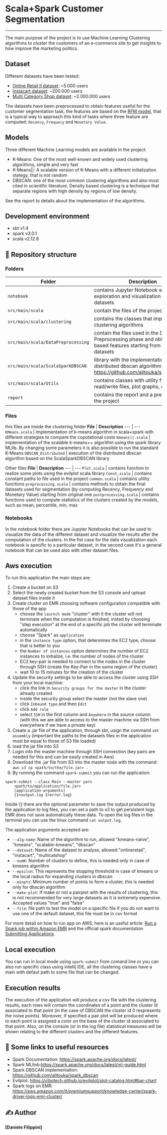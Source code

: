 # Scala+Spark Customer Segmentation
------------

The main purpose of the project is to use Machine Learning Clustering algorithms to cluster the customers of an e-commerce site to get insights to how improve the marketing politics. 


## Dataset
Different datasets have been tested:
-  [Online Retail II dataset](https://www.kaggle.com/mathchi/online-retail-ii-data-set-from-ml-repository):  ~5.000 users
-  [Instacart dataset](https://www.kaggle.com/c/instacart-market-basket-analysis):  ~200.000 users
-  [Multi Category Shop dataset](https://www.kaggle.com/mkechinov/ecommerce-behavior-data-from-multi-category-store):  ~2.000.000 users

The datasets have been preprocessed to obtain features useful for the customer segmentation task, the features are based on the [RFM model](https://www.optimove.com/resources/learning-center/rfm-segmentation), that is a typical way to approach this kind of tasks where three feature are computed: `Recency`, `Frequecy` and `Monetary Value`.


## Models
Three different Machine Learning models are available in the project:
- K-Means: One of the most well-known and widely used clustering algorithms, simple and very fast
- K-Means||: A scalable version of K-Means with a different initialization stategy, that is not random
- DBSCAN: one of the most common clustering algorithms and also most cited in scientific literature, Density based clustering is a technique that separate regions with high density by regions of low density.

See the report to details about the implementation of the algorithms.


## Development environment
- sbt v1.4
- spark v3.0.1
- scala v2.12.8


## 🧩 Repository structure


### Folders

**Folder** | **Description**
--- | ---
`notebook` | contains Jupyter Notebook with data exploration and visualization for the three datasets
`src/main/scala` | contain the files of the project
`src/main/scala/clustering` | contains the classes that implement the clustering algorithms
`src/main/scala/DataPreprocessing` | contain the files used in the Data Preprocessing phase and obtain RFM based features starting from the original datasets
`src/main/scala/ScalaSparkDBSCAN` | library with the implementation of the distributed dbscan algorithm from:  https://github.com/alitouka/spark_dbscan
`src/main/scala/Utils` | contains classes with utility functions for read/write files, plot graphs, etc...
`report` | contains the report and a presentation of the project


### Files
this files are inside the clustering folder
**File** | **Description**
--- | ---
`KMeans.scala` | implementation of k-means algorithm in scala+spark with different strategies to compare the coputational costs
`Kmeans||.scala` | implementation of the scalable k-means++ algorithm using the spark library MLlib. By changing some parameters it is also possible to run the standard K-Means
`DBSCAN_Distributed` | execution of the distributed dbscan algorithm based on the ScalaSparkDBSCAN library

Other files
**File** | **Description**
--- | ---
`Plot.scala` | contains function to realize some plots using the evilplot scala library
`Const.scala` | contains constant paths to file used in the project
`common.scala` | contains utility functions
`preprocessing.scala` | contains methods to obtain the final datasets used for segmentation (by computing Recency, Frequency and Monetary Value) starting from original one
`postprocessing.scala` | contains functions used to compute statistics of the clusters created by the models, such as mean, percentile, min, max


### Notebooks
In the notebook folder there are Jupyter Notebooks that can be used to visualize the data of the different dataset and visualize the results after the computation of the clusters.
In the fist case for the data visualization each notebook is specific to a particular dataset, in the second case it's a general notebook that can be used also with other dataset files.


## Aws execution
To run this application the main steps are:
1. Create a bucket on S3
2. Select the newly created bucket from the S3 console and upload dataset files inside it
3. Create cluster on EMR choosing software configuration compatible with those of the app
    - choose the `laurnch mode` "cluster" with it the cluster will not terminate when the computation is finished, insted by choosing "step execution" at the end of a specific job the cluster will terminate automatically
    - choose "Spark" as `application`
    - in the `instance type` option, that determines the EC2 type, choose that is better to you
    - the `Number of instances` option determines the number of EC2 instances to initialize, i.e. the number of nodes of the cluster
    - EC2 key-pair is needed to connect to the nodes in the cluster through SSH (create the Key-Pair in the same region of the cluster)
    - wait 10 to 15 minutes for the creation of the cluster
4. Update the security settings to be able to access the cluster using SSH from your local machine:
    - click the link in `Security groups for the master` in the cluster already created
    - inside the security group select the master (not the slave one)
    - click `Inbound type` and then `Edit`
    - click `Add rule`
    - select `SSH` in the first column and `Anywhere` in the source column (with this we are able to access to the master machine via SSH from everywhere if we have a private key)
4. Create a .jar file of the application, through sbt, usign the command `sbt assembly` (important the paths to the datasets files in the application must be equal to those of S3 file loaded)
5. load the jar file into S3
6. Login into the master machine through SSH connection (key pairs are needed for this and can be easily created in Aws) 
7. Download the .jar file from S3 into the master node with the command:  `aws s3 cp <path/to/the/file.jar> .`
8. By running the command `spark-submit` you can run the application:
```
spark-submit --class Main --master yarn
    <path/to/application/file.jar> 
    [application-arguments]
    {1>output.log 2>error.log}
```
Inside {} there are the optional parameter to save the output produced by the application to log files, you can set a path to s3 to get persistent logs. EMR does not save automatically these data.
To open the log files in the terminal you can use the linux command `cat output.log`.

The application arguments accepted are:
- `--alg-name`: Name of the algorithm to run, allowed "kmeans-naive", "kmeans", "scalable-kmeans", "dbscan"
- `--dataset`: Name of the dataset to analyse, allowed "onlineretail", "instacart", "multicatshop"
- `--numK`: Number of clusters to define, this is needed only in case of kmeans algorithm
- `--epsilon`: This represents the stopping threshold in case of kmeans or the local radius for expanding clusters in dbscan
- `--minpts`: Minimum number of points to form a cluster, this is needed only for dbscan algorithm
- `--make-plot`: If make or not a pairplot with the results of clustering, this is not recommended for very large datasets as it is extremely expensive. Accepted values "true" and "false"
- `--file`: file path to test the model on a specific file if you do not want to use one of the default dataset, this file must be in csv format


For more detail on how to run app on AWS, here is an useful article: [Run a Spark job within Amazon EMR](https://medium.com/big-data-on-amazon-elastic-mapreduce/run-a-spark-job-within-amazon-emr-in-15-minutes-68b02af1ae16) and the official spark documentation [Submitting Applications](https://spark.apache.org/docs/latest/submitting-applications.html).


## Local execution
You can run in local mode using `spark-submit` from comand line or you can also run specific class using intellij IDE, all the clustering classes have a main with defaut path to some file that can be changed.


## Execution results
The execution of the application will produce a csv file with the clustering results, each rows will contain the coordinates of a point and the cluster id associated to that point (in the case of DBSCAN the cluster id 0 respresents the noise points).
Moreover, if specified a pair plot will be produced where to each point is assigned a color on the base of the cluster id associated to that point.
Also, on the console (or in the log file) statistical measures will be shown relating to the different clusters and the different features.


## 📎 Some links to useful resources

- Spark Documentation: https://spark.apache.org/docs/latest/
- Spark MLlinb:https://spark.apache.org/docs/latest/ml-guide.html
- Spark DBSCAN implementation: https://github.com/alitouka/spark_dbscan
- Evilplot: https://cibotech.github.io/evilplot/plot-catalog.html#bar-chart
- Spark logs on EMR: https://aws.amazon.com/it/premiumsupport/knowledge-center/spark-driver-logs-emr-cluster/


## ✍️ Author   
**[Daniele Filippini]**